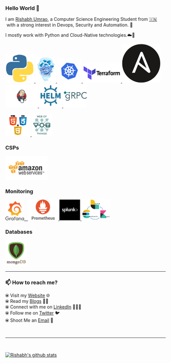 ### Hello World 👋

<!-- I am a passionate and creative developer from India with a strong interest in DevOps and Security. I am pursuing
Bachelor of Technology ( B. Tech ) degree in Computer Science and Engineering ( Graduating in 2020 ).I mostly work
on Backend development with Python and Cloud-Native technologies. -->

I am [Rishabh Umrao](https://ayedaemon.github.io/), a Computer Science Engineering Student from [🇮🇳 ](https://en.wikipedia.org/wiki/India)&nbsp;with a strong interest in Devops, Security and Automation. 🎯

I mostly work with Python and Cloud-Native technologies.☁️🚀
  <p float="left">
    <a href="https://www.python.org/" target="_blank" >
      <img src="https://raw.githubusercontent.com/ayedaemon/ayedaemon/master/assets/python.gif"  height="90" />
    </a>
    <a href="https://www.docker.com/" target="_blank" >
      <img src="https://raw.githubusercontent.com/ayedaemon/ayedaemon/master/assets/docker.gif"  height="80" />
    </a>
    <a href="https://kubernetes.io/" target="_blank" >
      <img src="https://raw.githubusercontent.com/ayedaemon/ayedaemon/master/assets/k8s.gif"  height="75" />
    </a>
    <a href="https://www.terraform.io/" target="_blank" >
      <img src="https://raw.githubusercontent.com/ayedaemon/ayedaemon/master/assets/terraform.gif" width="120" />
    </a>
    <a href="https://www.ansible.com/" target="_blank" >
      <img src="https://raw.githubusercontent.com/ayedaemon/ayedaemon/master/assets/ansible.png" width="120" />
    </a>
    <a href="https://www.jenkins.io/" target="_blank" >
      <img src="https://raw.githubusercontent.com/ayedaemon/ayedaemon/master/assets/jenkins.png"  height=70/>
    </a>
    <a href="https://helm.sh/" target="_blank" >
      <img src="https://raw.githubusercontent.com/ayedaemon/ayedaemon/master/assets/helm.gif"  height="75" />
    </a>
    <a href="https://grpc.io/" target="_blank" >
      <img src="https://raw.githubusercontent.com/ayedaemon/ayedaemon/master/assets/grpc.gif"  height="75" />
    </a>
    <br>
    <br />
    <a href="https://www.w3.org/wiki/The_web_standards_model_-_HTML_CSS_and_JavaScript" target="_blank" >
      <img src="https://raw.githubusercontent.com/ayedaemon/ayedaemon/master/assets/html-css-js.png" height="70" />
    </a>
    <a href="https://www.w3.org/WoT/" target="_blank" >
      <img src="https://raw.githubusercontent.com/ayedaemon/ayedaemon/master/assets/iot.png" height="70" />
    </a>
   </p>

  ### CSPs
  <p float="left">
    <a href="https://aws.amazon.com/" target="_blank" >
      <img src="https://raw.githubusercontent.com/ayedaemon/ayedaemon/master/assets/aws.gif"  height="75" />
    </a>
   </p>

  ### Monitoring

   <p float="left">
    <a href="https://grafana.com/" target="_blank" >
      <img src="https://raw.githubusercontent.com/ayedaemon/ayedaemon/master/assets/grafana.gif" height="60" />&nbsp;&nbsp;
    </a>
    <a href="https://prometheus.io/" target="_blank" >
      <img src="https://raw.githubusercontent.com/ayedaemon/ayedaemon/master/assets/prometheus.gif" height="65" />
    </a>
    <a href="https://www.splunk.com/" target="_blank" >
      <img src="https://raw.githubusercontent.com/ayedaemon/ayedaemon/master/assets/splunk.png" height="65" />
    </a>
    <a href="https://www.elastic.co/what-is/elk-stack" target="_blank" >
      <img src="https://raw.githubusercontent.com/ayedaemon/ayedaemon/master/assets/elk.png" height="65" />
    </a>

  </p>

  ### Databases

   <p float="left">
  <!--   <a href="https://www.postgresql.org/" target="_blank" >
      <img src="https://raw.githubusercontent.com/ayedaemon/ayedaemon/master/assets/postgresql.gif" height="90" />&nbsp;&nbsp;
    </a> -->
    <a href="https://www.mongodb.com/" target="_blank" >
      <img src="https://raw.githubusercontent.com/ayedaemon/ayedaemon/master/assets/mongo.gif" height="80" />
    </a>
  </p>
  <hr>




### 📫 How to reach me?

  ⦿ Visit my [Website](https://ayedaemon.github.io/) 🌐 <br>
  ⦿ Read my [Blogs](https://medium.com/@ayedaemon) 📙😃<br>
  ⦿ Connect with me on [LinkedIn](https://www.linkedin.com/in/ayedaemon/) 👨🏻‍💻 <br>
  ⦿ Follow me on [Twitter](https://twitter.com/aye_daemon) 🐦 <br>
  ⦿ Shoot Me an [Email](mailto:ris3234@gmail.com) 💌 <br>

<br><hr><br>

  [![Rishabh's github stats](https://github-readme-stats.vercel.app/api?username=ayedaemon)](https://github.com/ayedaemon/github-readme-stats)
